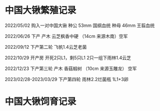 # 中国大锹繁殖记录

2022/05/02 购入一对中国大锹 种公 53mm 国纲血统 种母 46mm 王翦血统




2022/06/26 下产 产木 云芝枫香中硬 （14cm 来源木南）空军

2022/09/12 下产第二轮 飞帆1.4云芝老菌

2022/10/29 开产房 开死2只L1，剩5只L1 2只一组下雨林1.4云芝

2022/12/23 下产第三轮 产木 香菇椴树 （10cm 来源玉雕龙） 空军

2023/02/28-2023/03/29 下产第四轮 雨林2.2烂菌瓶 1L1+3卵


# 中国大锹饲育记录


